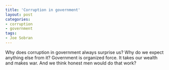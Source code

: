 ```yaml
---
title: 'Corruption in government'
layout: post
categories:
- corruption
- government
tags:
- Joe Sobran
---
```


Why does corruption in government always surprise us? Why do we expect anything else from it? Government is organized force. It takes our wealth and makes war. And we think honest men would do that work?